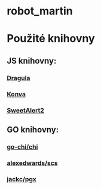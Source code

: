 # robot_martin

# Použité knihovny
## JS knihovny: 
### [Dragula](https://bevacqua.github.io/dragula/)
### [Konva](https://konvajs.org/)
### [SweetAlert2](https://sweetalert2.github.io/)

## GO knihovny:
### [go-chi/chi](https://github.com/go-chi/chi)
### [alexedwards/scs](https://github.com/alexedwards/scs)
### [jackc/pgx](https://github.com/jackc/pgx)
